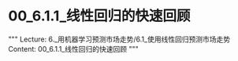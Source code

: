 # 00_6.1.1_线性回归的快速回顾

"""
Lecture: 6._用机器学习预测市场走势/6.1_使用线性回归预测市场走势
Content: 00_6.1.1_线性回归的快速回顾
"""

